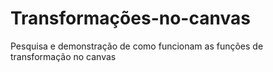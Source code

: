 # Transformações-no-canvas
Pesquisa e demonstração de como funcionam as funções de transformação no canvas
